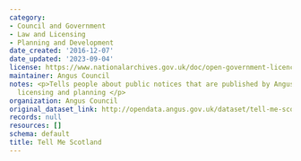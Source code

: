 ```yaml
---
category:
- Council and Government
- Law and Licensing
- Planning and Development
date_created: '2016-12-07'
date_updated: '2023-09-04'
license: https://www.nationalarchives.gov.uk/doc/open-government-licence/version/3/
maintainer: Angus Council
notes: <p>Tells people about public notices that are published by Angus Council, eg,
  licensing and planning </p>
organization: Angus Council
original_dataset_link: http://opendata.angus.gov.uk/dataset/tell-me-scotland
records: null
resources: []
schema: default
title: Tell Me Scotland
---
```

